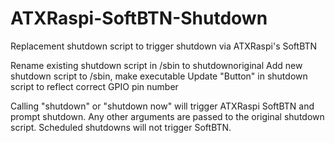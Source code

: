 # ATXRaspi-SoftBTN-Shutdown
Replacement shutdown script to trigger shutdown via ATXRaspi's SoftBTN

Rename existing shutdown script in /sbin to shutdownoriginal
Add new shutdown script to /sbin, make executable
Update "Button" in shutdown script to reflect correct GPIO pin number


Calling "shutdown" or "shutdown now" will trigger ATXRaspi SoftBTN and prompt shutdown. Any other arguments are passed to the original shutdown script. Scheduled shutdowns will not trigger SoftBTN. 
